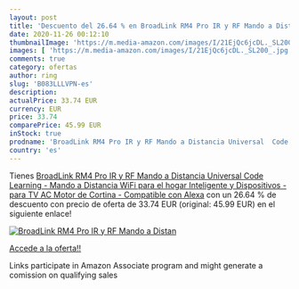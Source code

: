 ```yaml
---
layout: post
title: 'Descuento del 26.64 % en BroadLink RM4 Pro IR y RF Mando a Distan'
date: 2020-11-26 00:12:10
thumbnailImage: 'https://m.media-amazon.com/images/I/21EjQc6jcDL._SL200_.jpg'
images: [ 'https://m.media-amazon.com/images/I/21EjQc6jcDL._SL200_.jpg' ]
comments: true
category: ofertas
author: ring
slug: 'B083LLLVPN-es'
description:
actualPrice: 33.74 EUR
currency: EUR
price: 33.74
comparePrice: 45.99 EUR
inStock: true
prodname: 'BroadLink RM4 Pro IR y RF Mando a Distancia Universal  Code Learning - Mando a Distancia WiFi para el hogar Inteligente y Dispositivos - para TV  AC  Motor de Cortina - Compatible con Alexa'
country: 'es'
---
```


Tienes [BroadLink RM4 Pro IR y RF Mando a Distancia Universal  Code Learning - Mando a Distancia WiFi para el hogar Inteligente y Dispositivos - para TV  AC  Motor de Cortina - Compatible con Alexa](https://www.amazon.es/dp/B083LLLVPN/?tag=tolees-21) con un 26.64 % de descuento con precio de oferta de 33.74 EUR (original: 45.99 EUR) en el siguiente enlace!

[![BroadLink RM4 Pro IR y RF Mando a Distan](https://m.media-amazon.com/images/I/21EjQc6jcDL._SL200_.jpg)](https://www.amazon.es/dp/B083LLLVPN/?tag=tolees-21)

[Accede a la oferta!!](https://www.amazon.es/dp/B083LLLVPN/?tag=tolees-21)

Links participate in Amazon Associate program and might generate a comission on qualifying sales


